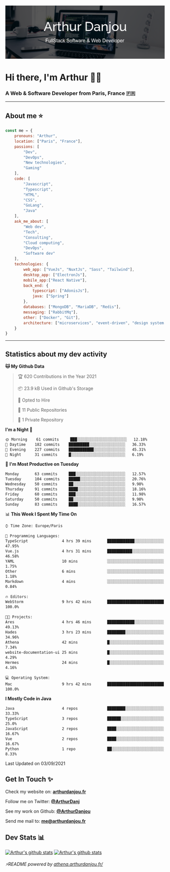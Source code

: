 ![Banner](./assets/Banner.png)

# Hi there, I'm Arthur 🙋‍♂️
### A Web & Software Developer from Paris, France 🇫🇷

---
## About me ⭐

```javascript
const me = {
    pronouns: "Arthur", 
    location: ["Paris", "France"],
    passions: [
        "Dev", 
        "DevOps", 
        "New technologies",
        "Gaming"
    ],
    code: [
        "Javascript", 
        "Typescript", 
        "HTML", 
        "CSS", 
        "GoLang", 
        "Java"
    ],
    ask_me_about: [
        "Web dev", 
        "Tech", 
        "Consulting", 
        "Cloud computing", 
        "DevOps",
        "Software dev"
    ],
    technologies: {
        web_app: ["VueJs", "NuxtJs", "Sass", "Tailwind"],
        desktop_app: ["ElectronJs"],
        mobile_app:["React Native"],
        back_end: {
            typescript: ["AdonisJs"],
            java: ["Spring"]
        },
        databases: ["MongoDB", "MariaDB", "Redis"],
        messaging: ["RabbitMq"],
        other: ["Docker", "Git"],
        architecture: ["microservices", "event-driven", "design system pattern"]
    }
}
```
---

## Statistics about my dev activity

<!--START_SECTION:waka-->
**🐱 My Github Data** 

> 🏆 620 Contributions in the Year 2021
 > 
> 📦 23.9 kB Used in Github's Storage 
 > 
> 💼 Opted to Hire
 > 
> 📜 11 Public Repositories 
 > 
> 🔑 1 Private Repository 
 > 
**I'm a Night 🦉** 

```text
🌞 Morning    61 commits     ███░░░░░░░░░░░░░░░░░░░░░░   12.18% 
🌆 Daytime    182 commits    █████████░░░░░░░░░░░░░░░░   36.33% 
🌃 Evening    227 commits    ███████████░░░░░░░░░░░░░░   45.31% 
🌙 Night      31 commits     █░░░░░░░░░░░░░░░░░░░░░░░░   6.19%

```
📅 **I'm Most Productive on Tuesday** 

```text
Monday       63 commits     ███░░░░░░░░░░░░░░░░░░░░░░   12.57% 
Tuesday      104 commits    █████░░░░░░░░░░░░░░░░░░░░   20.76% 
Wednesday    50 commits     ██░░░░░░░░░░░░░░░░░░░░░░░   9.98% 
Thursday     91 commits     ████░░░░░░░░░░░░░░░░░░░░░   18.16% 
Friday       60 commits     ███░░░░░░░░░░░░░░░░░░░░░░   11.98% 
Saturday     50 commits     ██░░░░░░░░░░░░░░░░░░░░░░░   9.98% 
Sunday       83 commits     ████░░░░░░░░░░░░░░░░░░░░░   16.57%

```


📊 **This Week I Spent My Time On** 

```text
⌚︎ Time Zone: Europe/Paris

💬 Programming Languages: 
TypeScript               4 hrs 39 mins       ████████████░░░░░░░░░░░░░   47.95% 
Vue.js                   4 hrs 31 mins       ███████████░░░░░░░░░░░░░░   46.58% 
YAML                     10 mins             ░░░░░░░░░░░░░░░░░░░░░░░░░   1.75% 
Other                    6 mins              ░░░░░░░░░░░░░░░░░░░░░░░░░   1.18% 
Markdown                 4 mins              ░░░░░░░░░░░░░░░░░░░░░░░░░   0.84%

🔥 Editors: 
WebStorm                 9 hrs 42 mins       █████████████████████████   100.0%

🐱‍💻 Projects: 
Ares                     4 hrs 46 mins       ████████████░░░░░░░░░░░░░   49.13% 
Hades                    3 hrs 23 mins       ████████░░░░░░░░░░░░░░░░░   34.96% 
Athena                   42 mins             █░░░░░░░░░░░░░░░░░░░░░░░░   7.34% 
website-documentation-ui 25 mins             █░░░░░░░░░░░░░░░░░░░░░░░░   4.29% 
Hermes                   24 mins             █░░░░░░░░░░░░░░░░░░░░░░░░   4.16%

💻 Operating System: 
Mac                      9 hrs 42 mins       █████████████████████████   100.0%

```

**I Mostly Code in Java** 

```text
Java                     4 repos             ████████░░░░░░░░░░░░░░░░░   33.33% 
TypeScript               3 repos             ██████░░░░░░░░░░░░░░░░░░░   25.0% 
JavaScript               2 repos             ████░░░░░░░░░░░░░░░░░░░░░   16.67% 
Vue                      2 repos             ████░░░░░░░░░░░░░░░░░░░░░   16.67% 
Python                   1 repo              ██░░░░░░░░░░░░░░░░░░░░░░░   8.33%

```



 Last Updated on 03/09/2021
<!--END_SECTION:waka-->

## Get In Touch ✨
Check my website on: [**arthurdanjou.fr**](https://arthurdanjou.fr)

Follow me on Twitter: [**@ArthurDanj**](https://twitter.com/ArthurDanj)

See my work on Github: [**@ArthurDanjou**](https://github.com/ArthurDanjou)

Send me mail to: [**me@arthurdanjou.fr**](mailto:me@arthurdanjou.fr)

## Dev Stats 📊

[![Arthur's github stats](https://github-readme-stats.vercel.app/api?count_private=true&show_icons=true&theme=dracula&username=arthurdanjou)](https://github.com/anuraghazra/github-readme-stats)
[![Arthur's github stats](https://github-readme-stats.vercel.app/api/top-langs/?count_private=true&show_icons=true&theme=dracula&username=arthurdanjou&layout=compact)](https://github.com/anuraghazra/github-readme-stats)

###### ⚡README powered by [athena.arthurdanjou.fr/](https://athena.arthurdanjou.fr)
